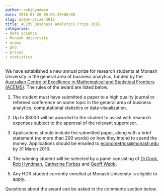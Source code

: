```yaml
---
author: robjhyndman
date: 2016-01-20 05:03:37+00:00
slug: acems-prize-2016
title: ACEMS Business Analytics Prize 2016
categories:
- data science
- Monash University
- acems
- phd
- prizes
- statistics
---
```


We have established a new annual prize for research students at Monash University in the general area of business analytics, funded by the [Australian Centre of Excellence in Mathematical and Statistical Frontiers (ACEMS)](http://acems.org.au/). The rules of the award are listed below.

  1. The student must have submitted a paper to a high quality journal or refereed conference on some topic in the general area of business analytics, computational statistics or data visualization.
  2. Up to $3000 will be awarded to the student to assist with research expenses subject to the approval of the relevant supervisor.
  3. Applications should include the submitted paper, along with a brief statement (no more than 200 words) on how they intend to spend the money. Applications should be emailed to [econometrics@monash.edu](mailto:econometrics@monash.edu) by 31 March 2016.
  4. The winning student will be selected by a panel consisting of [Di Cook](http://dicook.org), [Rob Hyndman](https://robjhyndman.com/), [Catherine Forbes](https://monash.edu/research/people/profiles/profile.html?sid=915&pid=2827) and [Geoff Webb](http://www.csse.monash.edu.au/~webb/).

  5. Any HDR student currently enrolled at Monash University is eligible to apply.

Questions about the award can be asked in the comments section below.
